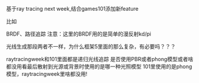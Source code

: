 基于ray tracing next week,结合games101添加新feature

比如

  BRDF、路径追踪
  注意：这里的BRDF用的是简单的漫反射kd/pi
  
光线生成那段两者不一样，为什么框架5里面的那么复杂，有必要吗？？？


raytracingweek和101里面都是递归光线追踪
是否使用PBR或者phong模型或者啥都没用看最后散射到光源或背景时使用的是哪一种光照模型
101里使用的是phong模型，raytracingweek里啥都没用!

